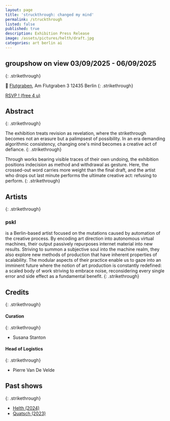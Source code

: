 ```yaml
---
layout: page
title: 'struckthrough: changed my mind'
permalink: /struckthrough
listed: false
published: true
description: Exhibition Press Release
image: /assets/pictures/helth/draft.jpg
categories: art berlin ai
---
```


## groupshow on view 03/09/2025 - 06/09/2025
{: .strikethrough}

:round_pushpin: [Flutgraben](https://flutgraben.org/en/), Am Flutgraben 3
12435 Berlin
{: .strikethrough}

<a href="https://forms.gle/2P5tKXJrkY6dEoga8" target="_blank" rel="noopener noreferrer" class="rsvp"><span class="strikethrough">RSVP ! (free 4 u)</span></a>

## Abstract
{: .strikethrough}

The exhibition treats revision as revelation, where the strikethrough becomes not an erasure but a palimpsest of possibility. In an era demanding algorithmic consistency, changing one's mind becomes a creative act of defiance.
{: .strikethrough}

Through works bearing visible traces of their own undoing, the exhibition positions indecision as method and withdrawal as gesture. Here, the crossed-out word carries more weight than the final draft, and the artist who drops out last minute performs the ultimate creative act: refusing to perform.
{: .strikethrough}


## Artists
{: .strikethrough}

### pskl

is a Berlin-based artist focused on the mutations caused by automation of the creative process. By encoding art direction into autonomous virtual machines, their output passively repurposes internet material into new results. Striving to summon a subjective soul into the machine realm, they also explore new methods of production that have inherent properties of scalability. The modular aspects of their practice enable us to gaze into an imminent future where the notion of art production is constantly redefined: a scaled body of work striving to embrace noise, reconsidering every single error and side effect as a fundamental benefit.
{: .strikethrough}

## Credits
{: .strikethrough}

#### Curation
{: .strikethrough}

- Susana Stanton

#### Head of Logistics
{: .strikethrough}

- Pierre Van De Velde

## Past shows
{: .strikethrough}

- [Helth (2024)](/helth)
- [Quatsch (2023)](/quatsch)

<script src="/assets/javascripts/strikethrough.js"></script>
